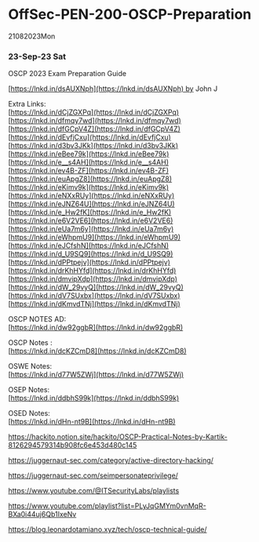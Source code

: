 # OffSec-PEN-200-OSCP-Preparation
21082023Mon

### 23-Sep-23 Sat

OSCP 2023 Exam Preparation Guide  
  
[https://lnkd.in/dsAUXNph](https://lnkd.in/dsAUXNph) by John J  
  
Extra Links:  
[https://lnkd.in/dCjZGXPq](https://lnkd.in/dCjZGXPq)  
[https://lnkd.in/dfmqy7wd](https://lnkd.in/dfmqy7wd)  
[https://lnkd.in/dfGCpV4Z](https://lnkd.in/dfGCpV4Z)  
[https://lnkd.in/dEvfjCxu](https://lnkd.in/dEvfjCxu)  
[https://lnkd.in/d3bv3JKk](https://lnkd.in/d3bv3JKk)  
[https://lnkd.in/eBee79k](https://lnkd.in/eBee79k)  
[https://lnkd.in/e__s4AH](https://lnkd.in/e__s4AH)  
[https://lnkd.in/ev4B-ZF](https://lnkd.in/ev4B-ZF)  
[https://lnkd.in/euApgZ8](https://lnkd.in/euApgZ8)  
[https://lnkd.in/eKimv9k](https://lnkd.in/eKimv9k)  
[https://lnkd.in/eNXxRUy](https://lnkd.in/eNXxRUy)  
[https://lnkd.in/eJNZ64U](https://lnkd.in/eJNZ64U)  
[https://lnkd.in/e_Hw2fK](https://lnkd.in/e_Hw2fK)  
[https://lnkd.in/e6V2VE6](https://lnkd.in/e6V2VE6)  
[https://lnkd.in/eUa7m6y](https://lnkd.in/eUa7m6y)  
[https://lnkd.in/eWhpmU9](https://lnkd.in/eWhpmU9)  
[https://lnkd.in/eJCfshN](https://lnkd.in/eJCfshN)  
[https://lnkd.in/d_U9SQ9](https://lnkd.in/d_U9SQ9)  
[https://lnkd.in/dPPtpejv](https://lnkd.in/dPPtpejv)  
[https://lnkd.in/drKhHYfd](https://lnkd.in/drKhHYfd)  
[https://lnkd.in/dmvipXdp](https://lnkd.in/dmvipXdp)  
[https://lnkd.in/dW_29vyQ](https://lnkd.in/dW_29vyQ)  
[https://lnkd.in/dV7SUxbx](https://lnkd.in/dV7SUxbx)  
[https://lnkd.in/dKmvdTNj](https://lnkd.in/dKmvdTNj)  

OSCP NOTES AD:  
[https://lnkd.in/dw92ggbR](https://lnkd.in/dw92ggbR)  
  
OSCP Notes :  
[https://lnkd.in/dcKZCmD8](https://lnkd.in/dcKZCmD8)  
  
OSWE Notes:  
[https://lnkd.in/d77W5ZWj](https://lnkd.in/d77W5ZWj)  
  
OSEP Notes:  
[https://lnkd.in/ddbhS99k](https://lnkd.in/ddbhS99k)  
  
OSED Notes:  
[https://lnkd.in/dHn-nt9B](https://lnkd.in/dHn-nt9B)

https://hackito.notion.site/hackito/OSCP-Practical-Notes-by-Kartik-8126294579314b908fc6e453d480c145

https://juggernaut-sec.com/category/active-directory-hacking/

https://juggernaut-sec.com/seimpersonateprivilege/

https://www.youtube.com/@ITSecurityLabs/playlists

https://www.youtube.com/playlist?list=PLyJqGMYm0vnMqR-BXa0i44uj6Qb1IxeNv

https://blog.leonardotamiano.xyz/tech/oscp-technical-guide/

